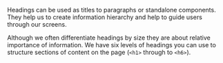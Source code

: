 Headings can be used as titles to paragraphs or standalone components. They help us to create information hierarchy and help to guide users through our screens.

Although we often differentiate headings by size they are about relative importance of information.
We have six levels of headings you can use to structure sections of content on the page (`<h1>` through to `<h6>`).
